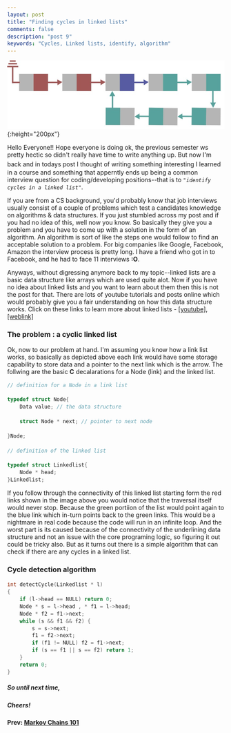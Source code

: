 ```yaml
---
layout: post
title: "Finding cycles in linked lists"
comments: false
description: "post 9"
keywords: "Cycles, Linked lists, identify, algorithm"
---
```


![cycled-linked-list](https://github.com/dherath/WebsiteMaterial/blob/master/2018/Post_9_LinkedList/linked_list_org.jpeg?raw=true){:height="200px"}

Hello Everyone!! Hope everyone is doing ok, the previous semester ws pretty hectic so didn't really have time to write anything up. But now I'm back <i class="fa fa-smile-o" style="font-size:20px;"></i> and in todays post I thought of writing something interesting I learned in a course and something that apperntly ends up being a common interview question for coding/developing positions--that is to _`"identify cycles in a linked list"`_. 

If you are from a CS background, you'd probably know that job interviews usually consist of a couple of problems which test a candidates knowledge on algorithms & data structures. If you just stumbled across my post and if you had no idea of this, well now you know. So basically they give you a problem and you have to come up with a solution in the form of an algorithm. An algorithm is sort of like the steps one would follow to find an acceptable solution to a problem. For big companies like Google, Facebook, Amazon the interview process is pretty long. I have a friend who got in to Facebook, and he had to face 11 interviews **:O**. 


Anyways, without digressing anymore back to my topic--linked lists are a basic data structure like arrays which are used quite alot. Now if you have no idea about linked lists and you want to learn about them then this is not the post for that. There are lots of youtube tutorials and posts online which would probably give you a fair understanding on how this data structure works. Click on these links to learn more about linked lists - [[youtube]](https://www.youtube.com/watch?v=NobHlGUjV3g), [[weblink]](https://www.geeksforgeeks.org/linked-list-set-1-introduction/) 

### The problem : a cyclic linked list

Ok, now to our problem at hand. I'm assuming you know how a link list works, so basically as depicted above each link would have some storage capability to store data and a pointer to the next link which is the arrow. The follwing are the basic **C** decalarations for a Node (link) and the linked list.


````c
// definition for a Node in a link list

typedef struct Node{
	Data value; // the data structure

	struct Node * next; // pointer to next node

}Node;

// definition of the linked list

typedef struct Linkedlist{
	Node * head;
}Linkedlist;
````

If you follow through the connectivity of this linked list starting form the red links shown in the image above you would notice that the traversal itself would never stop. Because the green portiion of the list would point again to the blue link which in-turn points back to the green links. This would be a nightmare in real code because the code will run in an infinite loop. And the worst part is its caused because of the connectivity of the underlining data structure and not an issue with the core programing logic, so figuring it out could be tricky also.  But as it turns out there is a simple algorithm that can check if there are any cycles in a linked list.

### Cycle detection algorithm

````c
int detectCycle(Linkedlist * l)
{
	if (l->head == NULL) return 0;
	Node * s = l->head , * f1 = l->head;
	Node * f2 = f1->next;
	while (s && f1 && f2) {
		s = s->next;
		f1 = f2->next;
		if (f1 != NULL) f2 = f1->next;
		if (s == f1 || s == f2) return 1;
	}
	return 0;
}
````

##### So until next time,
##### Cheers!

**Prev: [Markov Chains 101]({{site.url}}/2018/Markov-Chains/)** 
